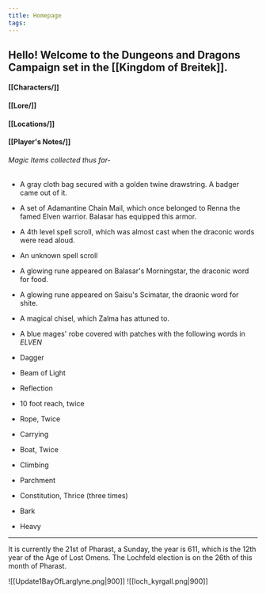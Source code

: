 ```yaml
---
title: Homepage
tags:
---
```

## Hello! Welcome to the Dungeons and Dragons Campaign set in the [[Kingdom of Breitek]].

#### [[Characters/]]
#### [[Lore/]]
#### [[Locations/]]
#### [[Player's Notes/]]

###### Magic Items collected thus far-
- A gray cloth bag secured with a golden twine drawstring. A badger came out of it.
- A set of Adamantine Chain Mail, which once belonged to Renna the famed Elven warrior. Balasar has equipped this armor.
- A 4th level spell scroll, which was almost cast when the draconic words were read aloud.
- An unknown spell scroll
- A glowing rune appeared on Balasar's Morningstar, the draconic word for food.
- A glowing rune appeared on Saisu's Scimatar, the draonic word for shite. 
- A magical chisel, which Zalma has attuned to.
- A blue mages' robe covered with patches with the following words in *ELVEN*
- Dagger
- Beam of Light
- Reflection
- 10 foot reach, twice
- Rope, Twice
- Carrying

- Boat, Twice
- Climbing
- Parchment
- Constitution, Thrice (three times)
- Bark
- Heavy
---


It is currently the 21st of Pharast, a Sunday, the year is 611, which is the 12th year of the Age of Lost Omens. The Lochfeld election is on the 26th of this month of Pharast.

![[Update1BayOfLarglyne.png|900]]
![[loch_kyrgall.png|900]]